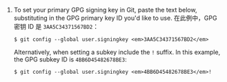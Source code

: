 1. To set your primary GPG signing key in Git, paste the text below, substituting in the GPG primary key ID you'd like to use. 在此例中，GPG 密钥 ID 是 `3AA5C34371567BD2`：
   ```shell
   $ git config --global user.signingkey <em>3AA5C34371567BD2</em>
   ```

   Alternatively, when setting a subkey include the `!` suffix. In this example, the GPG subkey ID is `4BB6D45482678BE3`:
   ```shell
   $ git config --global user.signingkey <em>4BB6D45482678BE3</em>!
   ```
